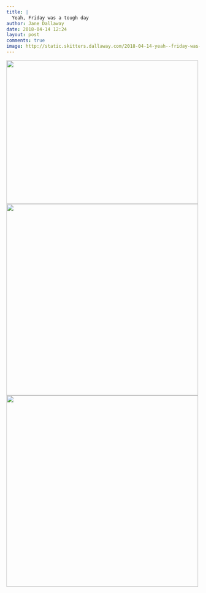 ```yaml
---
title: |
  Yeah, Friday was a tough day
author: Jane Dallaway
date: 2018-04-14 12:24
layout: post
comments: true
image: http://static.skitters.dallaway.com/2018-04-14-yeah--friday-was-a-tough-day-thumb-1-IMG-3212.JPG
---
```


<div>
        <a href="http://static.skitters.dallaway.com/2018-04-14-yeah--friday-was-a-tough-day-fullsize-1-IMG-3212.JPG">
          <img src="http://static.skitters.dallaway.com/2018-04-14-yeah--friday-was-a-tough-day-thumb-1-IMG-3212.JPG" width="500" height="375"/>
        </a>
      </div><div>
        <a href="http://static.skitters.dallaway.com/2018-04-14-yeah--friday-was-a-tough-day-fullsize-2-IMG-3214.JPG">
          <img src="http://static.skitters.dallaway.com/2018-04-14-yeah--friday-was-a-tough-day-thumb-2-IMG-3214.JPG" width="500" height="500"/>
        </a>
      </div><div>
        <a href="http://static.skitters.dallaway.com/2018-04-14-yeah--friday-was-a-tough-day-fullsize-3-IMG-3215.jpg">
          <img src="http://static.skitters.dallaway.com/2018-04-14-yeah--friday-was-a-tough-day-thumb-3-IMG-3215.jpg" width="500" height="500"/>
        </a>
      </div>


   
      